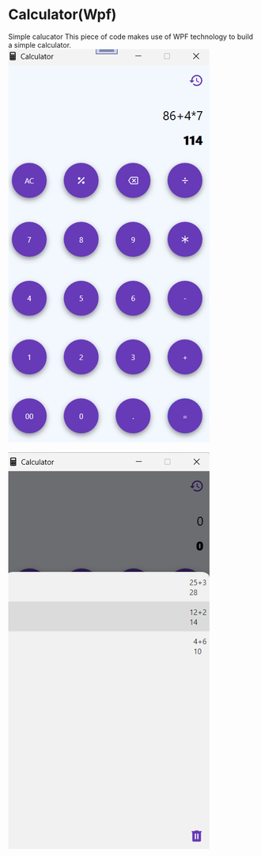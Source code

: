 # Calculator(Wpf)
Simple calucator
This piece of code makes use of WPF technology to build a simple calculator.
![image](https://github.com/djaliloua/Calculator/blob/master/image.png)
<br /><br />
![image](https://github.com/djaliloua/Calculator/blob/master/image2.png)

